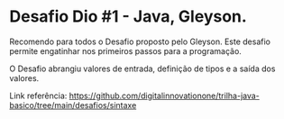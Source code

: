 # Desafio Dio #1 - Java, Gleyson.
Recomendo para todos o Desafio proposto pelo Gleyson.
Este desafio permite engatinhar nos primeiros passos para a programação.

O Desafio abrangiu valores de entrada, definição de tipos e a saída dos valores.

Link referência: https://github.com/digitalinnovationone/trilha-java-basico/tree/main/desafios/sintaxe

